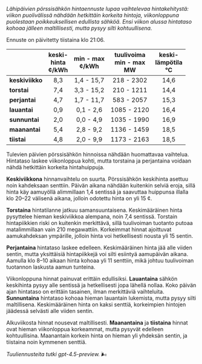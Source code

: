 *Lähipäivien pörssisähkön hintaennuste lupaa vaihtelevaa hintakehitystä: viikon puolivälissä nähdään hetkittäin korkeita hintoja, viikonloppuna puolestaan poikkeuksellisen edullista sähköä. Ensi viikon alussa hintataso kohoaa jälleen maltillisesti, mutta pysyy silti kohtuullisena.*

Ennuste on päivitetty tiistaina klo 21:06.

|             | keski-<br>hinta<br>¢/kWh | min - max<br>¢/kWh | tuulivoima<br>min - max<br>MW | keski-<br>lämpötila<br>°C |
|:------------|:----------------:|:----------------:|:-----------------------:|:-----------------------:|
| **keskiviikko** | 8,3              | 1,4 - 15,7       | 218 - 2302             | 14,6                   |
| **torstai**     | 7,4              | 3,3 - 15,2       | 210 - 1211             | 14,4                   |
| **perjantai**   | 4,7              | 1,7 - 11,7       | 583 - 2057             | 15,3                   |
| **lauantai**    | 0,9              | 0,1 - 2,6        | 1085 - 2120            | 16,4                   |
| **sunnuntai**   | 2,0              | 0,0 - 4,9        | 1035 - 1990            | 16,9                   |
| **maanantai**   | 5,4              | 2,8 - 9,2        | 1136 - 1459            | 18,5                   |
| **tiistai**     | 4,8              | 2,0 - 9,9        | 1173 - 2163            | 18,5                   |

Tulevien päivien pörssisähkön hinnoissa nähdään huomattavaa vaihtelua. Hintataso laskee viikonloppua kohti, mutta torstaina ja perjantaina voidaan nähdä hetkittäin korkeita hintahuippuja.

**Keskiviikkona** hinnanvaihtelu on suurta. Pörssisähkön keskihinta asettuu noin kahdeksaan senttiin. Päivän aikana nähdään kuitenkin selviä eroja, sillä hinta käy aamuyöllä alimmillaan 1,4 sentissä ja saavuttaa huippunsa illalla klo 20–22 välisenä aikana, jolloin odotettu hinta on yli 15 ¢.

**Torstaina** hintatilanne jatkuu samansuuntaisena. Keskimääräinen hinta pysyttelee hieman keskiviikkoa alempana, noin 7,4 sentissä. Torstain hintapiikkien riski on kuitenkin merkittävä, sillä tuulivoiman tuotanto putoaa matalimmillaan vain 210 megawattiin. Korkeimmat hinnat ajoittuvat aamukahdeksan ympärille, jolloin hinta voi hetkellisesti nousta yli 15 sentin.

**Perjantaina** hintataso laskee edelleen. Keskimääräinen hinta jää alle viiden sentin, mutta yksittäisiä hintapiikkejä voi silti esiintyä aamupäivän aikana. Aamulla klo 8–10 aikaan hinta kohoaa yli 11 senttiin, mikä johtuu tuulivoiman tuotannon laskusta aamun tunteina.

Viikonloppuna hinnat painuvat erittäin edullisiksi. **Lauantaina** sähkön keskihinta pysyy alle sentissä ja hetkellisesti jopa lähellä nollaa. Koko päivän ajan hintataso on erittäin tasainen, ilman merkittäviä vaihteluita. **Sunnuntaina** hintataso kohoaa hieman lauantain lukemista, mutta pysyy silti maltillisena. Keskimääräinen hinta on kaksi senttiä, korkeimpien hintojen jäädessä selvästi alle viiden sentin.

Alkuviikosta hinnat nousevat maltillisesti. **Maanantaina** ja **tiistaina** hinnat ovat hieman viikonloppua korkeammat, mutta pysyvät edelleen kohtuullisina. Maanantain korkein hinta on hieman yli yhdeksän sentin, ja tiistaina noin kymmenen senttiä.

*Tuuliennusteita tutki gpt-4.5-preview.* 🌬️
